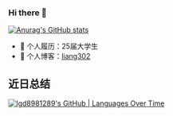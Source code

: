 ### Hi there 👋
[![Anurag's GitHub stats](https://github-readme-stats.vercel.app/api?username=M1saka10010)](https://github.com/anuraghazra/github-readme-stats)
<!--
**Crane1043778796/Crane1043778796** is a ✨ _special_ ✨ repository because its `README.md` (this file) appears on your GitHub profile.

Here are some ideas to get you started:

- 🔭 I’m currently working on ...
- 🌱 I’m currently learning ...
- 👯 I’m looking to collaborate on ...
- 🤔 I’m looking for help with ...
- 💬 Ask me about ...
- 📫 How to reach me: ...
- 😄 Pronouns: ...
- ⚡ Fun fact: ...
-->

- 🔭 个人履历：25届大学生
- 👯 个人博客：[liang302](https://www.cnblogs.com/liang302)


## 近日总结

[![lgd8981289's GitHub | Languages Over Time](https://stats.quine.sh/lgd8981289/languages-over-time?theme=dark)](https://quine.sh?utm_source=widgets&utm_campaign=lgd8981289)
